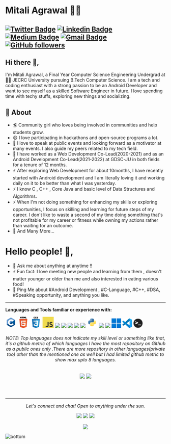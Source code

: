 # Mitali Agrawal 👨‍💻
[![Twitter Badge](https://img.shields.io/badge/-@MitaliAgrawal-1ca0f1?style=flat-square&labelColor=1ca0f1&logo=twitter&logoColor=white&link=https://twitter.com/MitaliAgrawal17)](https://twitter.com/MitaliAgrawal17) [![Linkedin Badge](https://img.shields.io/badge/-MitaliAgrawal-blue?style=flat-square&logo=Linkedin&logoColor=white&link=https://www.linkedin.com/in/mitaliagrawal17/)](https://www.linkedin.com/in/mitaliagrawal17/) 
[![Medium Badge](https://img.shields.io/badge/-@mitaliagrawal4321-03a57a?style=flat-square&labelColor=000000&logo=Medium&link=https://medium.com/@mitaliagrawal4321/)](https://medium.com/@mitaliagrawal4321/)
[![Gmail Badge](https://img.shields.io/badge/-mitaliagrawal4321@gmail.com-c14438?style=flat-square&logo=Gmail&logoColor=white&link=mailto:mitaliagrawal4321@gmail.com)](mailto:mitaliagrawal4321@gmail.com)
[![GitHub followers](https://img.shields.io/github/followers/mitali-1703?label=Follow&style=social)](https://github.com/mitali-1703/?tab=follow)
--- 

## Hi there 👋,           
I'm Mitali Agrawal, a Final Year Computer Science Engineering Undergrad at 👨‍💻 JECRC University pursuing B.Tech Computer Science.  I am a tech and coding enthusiast with a strong passion to be an Android Developer and want to see myself as a skilled Software Engineer in future. I love spending time with techy stuffs, exploring new things and socializing.

## 🧐 About
- 🏄‍ Community girl who loves being involved in communities and help students grow.
- 😄 I love participating in hackathons and open-source programs a lot.
- 🌱 I love to speak at public events and looking forward  as a motivator at many events. I also guide my peers related to my tech field.
- 🔭 I have worked as a Web Development Co-Lead(2020-2021) and as an Android Development Co-Lead(2021-2022) at GDSC-JU in both fields for a tenure of 12 months.
- ⚡ After exploring Web Development for about 10months, I have recently started with Android development and I am literally loving it and working daily on it to be better than what I was yesterday.
- ⚡ I know C , C++ , Core Java and basic level of Data Structures and Algorithms.
- ⚡ When I'm not doing something for enhancing my skills or exploring opportunities, I focus on skilling and learning for future steps of my career. I don't like to waste a second of my time doing something that's not profitable for my career or fitness while owning my actions rather than waiting for an outcome.
- 👯 And Many More...


# Hello people!&nbsp;👋,

- 💬 Ask me about anything at anytime !! 
- ⚡ Fun fact: I love meeting new people and learning from them , doesn't matter younger or older than me  and also interested in eating various food! 
- 💬 Ping Me about #Android Development , #C-Language, #C++, #DSA, #Speaking opportunity, and anything you like.
---
**Languages and Tools familiar or experience with:**

<code><img height="35" src="https://raw.githubusercontent.com/github/explore/80688e429a7d4ef2fca1e82350fe8e3517d3494d/topics/c/c.png"></code>
<code><img height="35" src="https://raw.githubusercontent.com/github/explore/80688e429a7d4ef2fca1e82350fe8e3517d3494d/topics/html/html.png"></code>
<code><img height="35" src="https://raw.githubusercontent.com/github/explore/80688e429a7d4ef2fca1e82350fe8e3517d3494d/topics/css/css.png"></code>
<code><img height="35" src="https://raw.githubusercontent.com/github/explore/80688e429a7d4ef2fca1e82350fe8e3517d3494d/topics/javascript/javascript.png"></code>  <code><img height="40" src="https://cdn.jsdelivr.net/gh/devicons/devicon/icons/cplusplus/cplusplus-original.svg"></code> 
<code><img height="40" src="https://cdn.jsdelivr.net/gh/devicons/devicon/icons/java/java-original.svg"></code>
<code><img height="40" src="https://cdn.jsdelivr.net/gh/devicons/devicon/icons/android/android-original.svg" /></code>
<code><img height="40" src="https://cdn.jsdelivr.net/gh/devicons/devicon/icons/kotlin/kotlin-original.svg"></code> 
<code><img height="40" src="https://cdn.jsdelivr.net/gh/devicons/devicon/icons/firebase/firebase-plain.svg"></code> 
<code><img height="35" src="https://raw.githubusercontent.com/github/explore/80688e429a7d4ef2fca1e82350fe8e3517d3494d/topics/python/python.png"></code>
<code><img height="40" src="https://cdn.jsdelivr.net/gh/devicons/devicon/icons/git/git-original.svg"></code>
<code><img height="40" src="https://cdn.jsdelivr.net/gh/devicons/devicon/icons/mysql/mysql-original.svg"></code>
<code><img height="30" src="https://raw.githubusercontent.com/github/explore/80688e429a7d4ef2fca1e82350fe8e3517d3494d/topics/windows/windows.png"></code>
<code><img height="30" src="https://raw.githubusercontent.com/github/explore/80688e429a7d4ef2fca1e82350fe8e3517d3494d/topics/visual-studio-code/visual-studio-code.png"></code>
<code><img height="30" src="https://raw.githubusercontent.com/github/explore/80688e429a7d4ef2fca1e82350fe8e3517d3494d/topics/terminal/terminal.png"></code>

<!-- *<h3>NOTE: Below image does not indicate my skill level or something like that, it's a github metric of which languages I have the most repository on Github. </h3>*

<a>
  <img align="center" src="https://github-readme-stats.vercel.app/api/top-langs/?username=mitali-1703&langs_count=8&" />
</a> -->
<div align="center" title="Go to Source">
  <h6>NOTE: Top languages does not indicate my skill level or something like that, it's a github metric of which languages I have the most repository on Github as a public ones only .There are more repository in other languages(private too) other than the mentioned one as well but I had limited github metric to show max upto 8 languages. </h3>
    <img
         width="320"
         align="center"
         src="https://github-readme-stats.vercel.app/api/top-langs/?username=mitali-1703&text_color=ffffff&icon_color=61dafb&bg_color=20232a&langs_count=8&layout=compact&border_color=61dafb&hide_border=true&hide=python,C#,less,php,ruby,CSS,HTML"
         />
  <img
         align="center"
         width="400"
         src="https://github-readme-stats.vercel.app/api?username=mitali-1703&show_icons=true&theme=react&border_color=61dafb&hide_border=true&include_all_commits=true&count_private=true"
         />

</div>






<br><br>
<hr>
<p align="center">
   <i>Let's connect and chat! Open to anything under the sun.</i>
  <p align="center">
    <a href="https://twitter.com/MitaliAgrawal17" alt="Twitter"><img src="https://raw.githubusercontent.com/jayehernandez/jayehernandez/3f5402efef9a0ae89211a6e04609558e862ca616/readme/twitter-fill.svg"></a>
    <a href="https://www.linkedin.com/in/mitaliagrawal17/" alt="Linkedin"><img src="https://raw.githubusercontent.com/jayehernandez/jayehernandez/3f5402efef9a0ae89211a6e04609558e862ca616/readme/linkedin-fill.svg"></a>
    <a href="mailto:mitaliagrawal4321@gmail.com" alt="Contact me"><img src="https://raw.githubusercontent.com/jayehernandez/jayehernandez/3f5402efef9a0ae89211a6e04609558e862ca616/readme/mail-fill.svg"></a>
  </p>
  <p align="center">  
     <img align="center" src="https://visitor-badge.laobi.icu/badge?page_id=mitali-1703.visitor-badge"> 
  </p>
</p>

<img src="https://raw.githubusercontent.com/jayehernandez/jayehernandez/dcd7447c179f5a1131590b6ccba2223e879ab655/readme/bottom.svg" alt="bottom">
